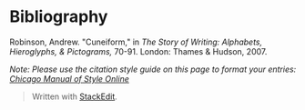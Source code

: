 # Bibliography

Robinson, Andrew. "Cuneiform," in *The Story of Writing: Alphabets, Hieroglyphs, & Pictograms,* 70-91. London: Thames & Hudson, 2007.

*Note: Please use the citation style guide on this page to format your entries: [Chicago Manual of Style Online](http://www.chicagomanualofstyle.org/tools_citationguide.html)*


> Written with [StackEdit](https://stackedit.io/).